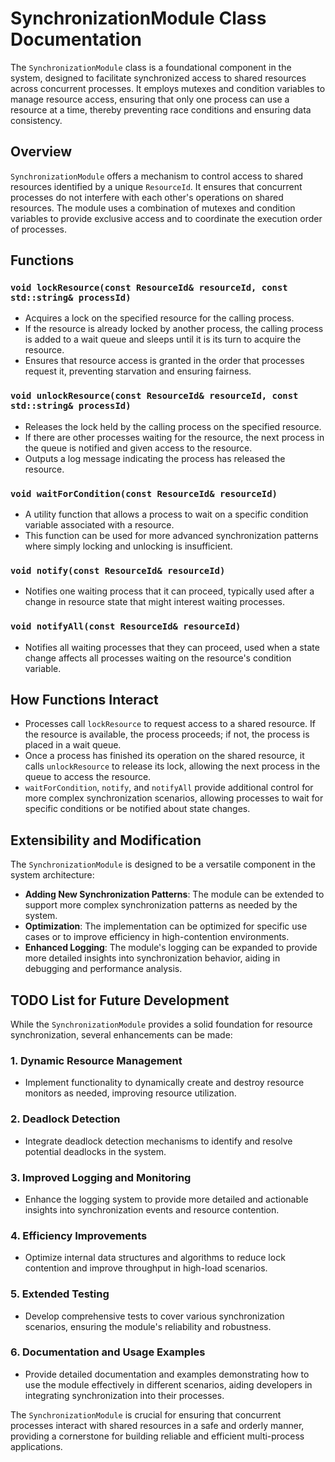 # SynchronizationModule Class Documentation

The `SynchronizationModule` class is a foundational component in the system, designed to facilitate synchronized access to shared resources across concurrent processes. It employs mutexes and condition variables to manage resource access, ensuring that only one process can use a resource at a time, thereby preventing race conditions and ensuring data consistency.

## Overview

`SynchronizationModule` offers a mechanism to control access to shared resources identified by a unique `ResourceId`. It ensures that concurrent processes do not interfere with each other's operations on shared resources. The module uses a combination of mutexes and condition variables to provide exclusive access and to coordinate the execution order of processes.

## Functions

### `void lockResource(const ResourceId& resourceId, const std::string& processId)`

- Acquires a lock on the specified resource for the calling process.
- If the resource is already locked by another process, the calling process is added to a wait queue and sleeps until it is its turn to acquire the resource.
- Ensures that resource access is granted in the order that processes request it, preventing starvation and ensuring fairness.

### `void unlockResource(const ResourceId& resourceId, const std::string& processId)`

- Releases the lock held by the calling process on the specified resource.
- If there are other processes waiting for the resource, the next process in the queue is notified and given access to the resource.
- Outputs a log message indicating the process has released the resource.

### `void waitForCondition(const ResourceId& resourceId)`

- A utility function that allows a process to wait on a specific condition variable associated with a resource.
- This function can be used for more advanced synchronization patterns where simply locking and unlocking is insufficient.

### `void notify(const ResourceId& resourceId)`

- Notifies one waiting process that it can proceed, typically used after a change in resource state that might interest waiting processes.

### `void notifyAll(const ResourceId& resourceId)`

- Notifies all waiting processes that they can proceed, used when a state change affects all processes waiting on the resource's condition variable.

## How Functions Interact

- Processes call `lockResource` to request access to a shared resource. If the resource is available, the process proceeds; if not, the process is placed in a wait queue.
- Once a process has finished its operation on the shared resource, it calls `unlockResource` to release its lock, allowing the next process in the queue to access the resource.
- `waitForCondition`, `notify`, and `notifyAll` provide additional control for more complex synchronization scenarios, allowing processes to wait for specific conditions or be notified about state changes.

## Extensibility and Modification

The `SynchronizationModule` is designed to be a versatile component in the system architecture:

- **Adding New Synchronization Patterns**: The module can be extended to support more complex synchronization patterns as needed by the system.
- **Optimization**: The implementation can be optimized for specific use cases or to improve efficiency in high-contention environments.
- **Enhanced Logging**: The module's logging can be expanded to provide more detailed insights into synchronization behavior, aiding in debugging and performance analysis.

## TODO List for Future Development

While the `SynchronizationModule` provides a solid foundation for resource synchronization, several enhancements can be made:

### 1. Dynamic Resource Management

- Implement functionality to dynamically create and destroy resource monitors as needed, improving resource utilization.

### 2. Deadlock Detection

- Integrate deadlock detection mechanisms to identify and resolve potential deadlocks in the system.

### 3. Improved Logging and Monitoring

- Enhance the logging system to provide more detailed and actionable insights into synchronization events and resource contention.

### 4. Efficiency Improvements

- Optimize internal data structures and algorithms to reduce lock contention and improve throughput in high-load scenarios.

### 5. Extended Testing

- Develop comprehensive tests to cover various synchronization scenarios, ensuring the module's reliability and robustness.

### 6. Documentation and Usage Examples

- Provide detailed documentation and examples demonstrating how to use the module effectively in different scenarios, aiding developers in integrating synchronization into their processes.

The `SynchronizationModule` is crucial for ensuring that concurrent processes interact with shared resources in a safe and orderly manner, providing a cornerstone for building reliable and efficient multi-process applications.